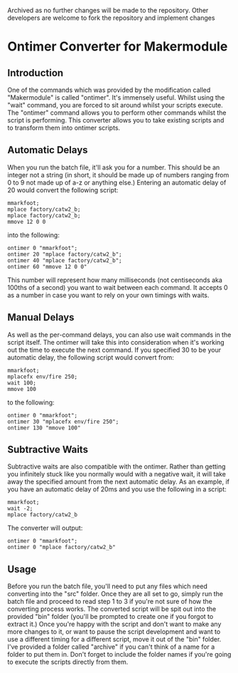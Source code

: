 Archived as no further changes will be made to the repository. Other developers are welcome to fork the repository and implement changes

# Ontimer Converter for Makermodule

## Introduction
One of the commands which was provided by the modification called "Makermodule" is called "ontimer". It's immensely useful. Whilst using the "wait" command, you are forced to sit around whilst your scripts execute.
The "ontimer" command allows you to perform other commands whilst the script is performing. This converter allows you to take existing scripts and to transform them into ontimer scripts.

## Automatic Delays

When you run the batch file, it'll ask you for a number. This should be an integer not a string (in short, it should be made up of numbers ranging from 0 to 9 not made up of a-z or anything else.)
Entering an automatic delay of 20 would convert the following script:

```
mmarkfoot;
mplace factory/catw2_b;
mplace factory/catw2_b;
mmove 12 0 0
```

into the following:

```
ontimer 0 "mmarkfoot";
ontimer 20 "mplace factory/catw2_b";
ontimer 40 "mplace factory/catw2_b";
ontimer 60 "mmove 12 0 0"
```

This number will represent how many milliseconds (not centiseconds aka 100ths of a second) you want to wait between each command. It accepts 0 as a number in case you want to rely on your own timings with waits.

## Manual Delays

As well as the per-command delays, you can also use wait commands in the script itself. The ontimer will take this into consideration when it's working out the time to execute the next command.
If you specified 30 to be your automatic delay, the following script would convert from:

```
mmarkfoot;
mplacefx env/fire 250;
wait 100;
mmove 100
```

to the following:

```
ontimer 0 "mmarkfoot";
ontimer 30 "mplacefx env/fire 250";
ontimer 130 "mmove 100"
```

## Subtractive Waits

Subtractive waits are also compatible with the ontimer. Rather than getting you infinitely stuck like you normally would with a negative wait, it will take away the specified amount from the next automatic delay.
As an example, if you have an automatic delay of 20ms and you use the following in a script:

```
mmarkfoot;
wait -2;
mplace factory/catw2_b
```

The converter will output:

```
ontimer 0 "mmarkfoot";
ontimer 0 "mplace factory/catw2_b"
```

## Usage

Before you run the batch file, you'll need to put any files which need converting into the "src" folder.
Once they are all set to go, simply run the batch file and proceed to read step 1 to 3 if you're not sure of how the converting process works.
The converted script will be spit out into the provided "bin" folder (you'll be prompted to create one if you forgot to extract it.)
Once you're happy with the script and don't want to make any more changes to it, or want to pause the script development and want to use a different timing for a different script, move it out of the "bin" folder.
I've provided a folder called "archive" if you can't think of a name for a folder to put them in.
Don't forget to include the folder names if you're going to execute the scripts directly from them.
